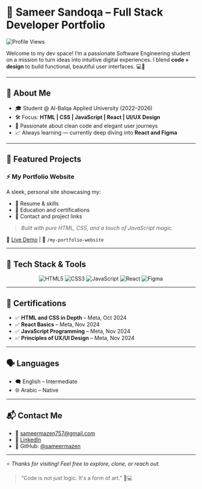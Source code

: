 # 🚀 Sameer Sandoqa – Full Stack Developer Portfolio

![Profile Views](https://komarev.com/ghpvc/?username=sameermazen&style=flat-square&color=blue)

Welcome to my dev space! I’m a passionate Software Engineering student on a mission to turn ideas into intuitive digital experiences. I blend **code + design** to build functional, beautiful user interfaces. 💻🎨

---

## 🧠 About Me

- 🎓 Student @ Al-Balqa Applied University (2022–2026)
- 🛠️ Focus: **HTML | CSS | JavaScript | React | UI/UX Design**
- 🧩 Passionate about clean code and elegant user journeys
- 📈 Always learning — currently deep diving into **React and Figma**

---

## 📁 Featured Projects

### ⚡ My Portfolio Website
A sleek, personal site showcasing my:
- 📄 Resume & skills
- 🧩 Education and certifications
- 💼 Contact and project links

> *Built with pure HTML, CSS, and a touch of JavaScript magic.*

🔗 [Live Demo](#) | 📁 `/my-portfolio-website`

---

## 🧪 Tech Stack & Tools

<div align="center">

![HTML5](https://img.shields.io/badge/-HTML5-E34F26?style=flat&logo=html5&logoColor=fff)
![CSS3](https://img.shields.io/badge/-CSS3-1572B6?style=flat&logo=css3&logoColor=fff)
![JavaScript](https://img.shields.io/badge/-JavaScript-F7DF1E?style=flat&logo=javascript&logoColor=000)
![React](https://img.shields.io/badge/-React-61DAFB?style=flat&logo=react&logoColor=000)
![Figma](https://img.shields.io/badge/-Figma-F24E1E?style=flat&logo=figma&logoColor=fff)

</div>

---

## 🏅 Certifications

- ✅ **HTML and CSS in Depth** – Meta, Oct 2024  
- ✅ **React Basics** – Meta, Nov 2024  
- ✅ **JavaScript Programming** – Meta, Nov 2024  
- ✅ **Principles of UX/UI Design** – Meta, Nov 2024

---

## 🗣️ Languages

- 🗨️ English – Intermediate  
- 🌐 Arabic – Native

---

## 📬 Contact Me

- 📧 sameermazen757@gmail.com  
- 🔗 [LinkedIn](https://linkedin.com/in/sameer-mazen-a41a0b316)  
- 🐙 GitHub: [@sameermazen](https://github.com/sameermazen)

---

⭐ *Thanks for visiting! Feel free to explore, clone, or reach out.*  
> “Code is not just logic. It's a form of art.” 🎨💻

